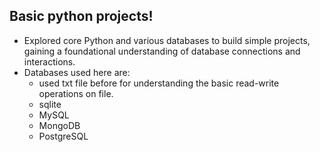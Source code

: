 ## Basic python projects!
- Explored core Python and various databases to build simple projects, gaining a foundational understanding of database connections and interactions.
- Databases used here are:
    - used txt file before for understanding the basic read-write operations on file.
    - sqlite
    - MySQL
    - MongoDB
    - PostgreSQL